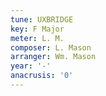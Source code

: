 ```yaml
---
tune: UXBRIDGE
key: F Major
meter: L. M.
composer: L. Mason
arranger: Wm. Mason
year: '-'
anacrusis: '0'
---
```

